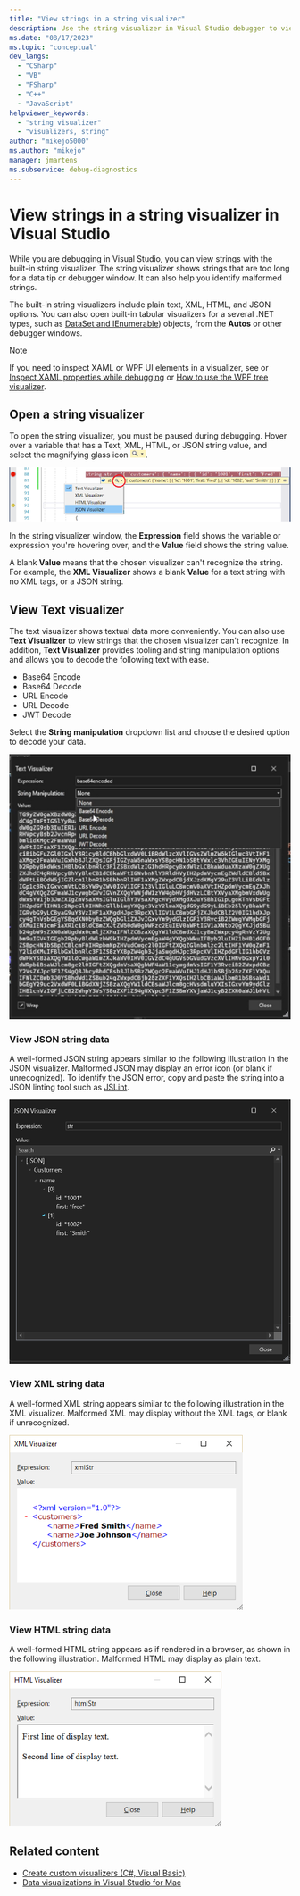 ```yaml
---
title: "View strings in a string visualizer"
description: Use the string visualizer in Visual Studio debugger to view text strings, XML, HTML, and JSON. You can view other object types, including DataSet and DataTable.
ms.date: "08/17/2023"
ms.topic: "conceptual"
dev_langs:
  - "CSharp"
  - "VB"
  - "FSharp"
  - "C++"
  - "JavaScript"
helpviewer_keywords:
  - "string visualizer"
  - "visualizers, string"
author: "mikejo5000"
ms.author: "mikejo"
manager: jmartens
ms.subservice: debug-diagnostics
---
```

# View strings in a string visualizer in Visual Studio

While you are debugging in Visual Studio, you can view strings with the built-in string visualizer. The string visualizer shows strings that are too long for a data tip or debugger window. It can also help you identify malformed strings.

The built-in string visualizers include plain text, XML, HTML, and JSON options. You can also open built-in tabular visualizers for a several .NET types, such as [DataSet and IEnumerable](../debugger/view-data-in-tabular-visualizer.md)) objects, from the **Autos** or other debugger windows.

> [!NOTE]
> If you need to inspect XAML or WPF UI elements in a visualizer, see or [Inspect XAML properties while debugging](../xaml-tools/inspect-xaml-properties-while-debugging.md) or [How to use the WPF tree visualizer](../debugger/how-to-use-the-wpf-tree-visualizer.md).

## Open a string visualizer

To open the string visualizer, you must be paused during debugging. Hover over a variable that has a Text, XML, HTML, or JSON string value, and select the magnifying glass icon ![VisualizerIcon](../debugger/media/dbg-tips-visualizer-icon.png "Visualizer icon").

![Open a string visualizer](../debugger/media/dbg-tips-string-visualizers.png "Open string visualizer")

In the string visualizer window, the **Expression** field shows the variable or expression you're hovering over, and the **Value** field shows the string value.

A blank **Value** means that the chosen visualizer can't recognize the string. For example, the **XML Visualizer** shows a blank **Value** for a text string with no XML tags, or a JSON string.

## View Text  visualizer 

The text visualizer shows textual data more conveniently. You can also use **Text Visualizer** to view strings that the chosen visualizer can't recognize.
In addition, **Text Visualizer** provides tooling and string manipulation options and allows you to decode the following text with ease.

- Base64 Encode
- Base64 Decode
- URL Encode
- URL Decode
- JWT Decode

Select the **String manipulation** dropdown list and choose the desired option to decode your data.

![Text string visualizer](../debugger/media/dbg-string-visualizer-text.png "Text string visualizer")

### View JSON string data

A well-formed JSON string appears similar to the following illustration in the JSON visualizer. Malformed JSON may display an error icon (or blank if unrecognized). To identify the JSON error, copy and paste the string into a JSON linting tool such as [JSLint](https://www.jslint.com/).

![JSON string visualizer](../debugger/media/dbg-tips-string-visualizer-json.png "JSON string visualizer")

### View XML string data

A well-formed XML string appears similar to the following illustration in the XML visualizer. Malformed XML may display without the XML tags, or blank if unrecognized.

![XML String Visualizer](../debugger/media/dbg-string-visualizers-xml.png "XML String Visualizer")

### View HTML string data

A well-formed HTML string appears as if rendered in a browser, as shown in the following illustration. Malformed HTML may display as plain text.

![HTML string visualizer](../debugger/media/dbg-string-visualizers-html.png "HTML String Visualizer")

## Related content

- [Create custom visualizers (C#, Visual Basic)](../debugger/create-custom-visualizers-of-data.md)
- [Data visualizations in Visual Studio for Mac](/visualstudio/mac/data-visualizations)
